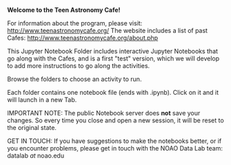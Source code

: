 **Welcome to the Teen Astronomy Cafe!**

For information about the program, please visit: http://www.teenastronomycafe.org/
The website includes a list of past Cafes: http://www.teenastronomycafe.org/about.php

This Jupyter Notebook Folder includes interactive Jupyter Notebooks that go along with the Cafes, and is a first "test" version, which we will develop to add more instructions to go along the activities.

Browse the folders to choose an activity to run.

Each folder contains one notebook file (ends with .ipynb). Click on it and it will launch in a new Tab.

IMPORTANT NOTE: 
 The public Notebook server does **not** save your changes. So every time you close and open a new session, it will be reset to the original state.

GET IN TOUCH:
 If you have suggestions to make the notebooks better, or if you encounter problems, please get in touch with the NOAO Data Lab team: datalab _at_ noao.edu